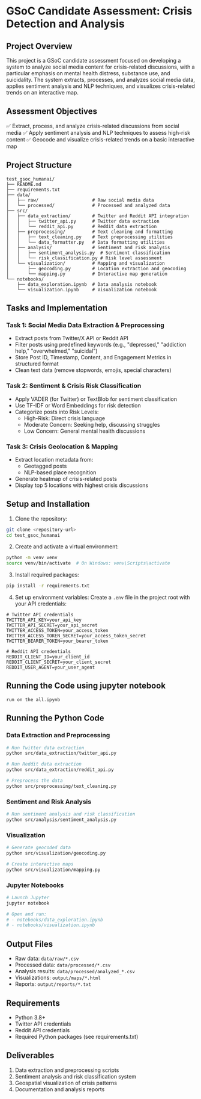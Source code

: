 # GSoC Candidate Assessment: Crisis Detection and Analysis

## Project Overview
This project is a GSoC candidate assessment focused on developing a system to analyze social media content for crisis-related discussions, with a particular emphasis on mental health distress, substance use, and suicidality. The system extracts, processes, and analyzes social media data, applies sentiment analysis and NLP techniques, and visualizes crisis-related trends on an interactive map.

## Assessment Objectives
✅ Extract, process, and analyze crisis-related discussions from social media
✅ Apply sentiment analysis and NLP techniques to assess high-risk content
✅ Geocode and visualize crisis-related trends on a basic interactive map

## Project Structure
```
test_gsoc_humanai/
├── README.md
├── requirements.txt
├── data/
│   ├── raw/                    # Raw social media data
│   └── processed/              # Processed and analyzed data
├── src/
│   ├── data_extraction/        # Twitter and Reddit API integration
│   │   ├── twitter_api.py      # Twitter data extraction
│   │   └── reddit_api.py       # Reddit data extraction
│   ├── preprocessing/          # Text cleaning and formatting
│   │   ├── text_cleaning.py    # Text preprocessing utilities
│   │   └── data_formatter.py   # Data formatting utilities
│   ├── analysis/               # Sentiment and risk analysis
│   │   ├── sentiment_analysis.py  # Sentiment classification
│   │   └── risk_classification.py # Risk level assessment
│   └── visualization/          # Mapping and visualization
│       ├── geocoding.py        # Location extraction and geocoding
│       └── mapping.py          # Interactive map generation
└── notebooks/
    ├── data_exploration.ipynb  # Data analysis notebook
    └── visualization.ipynb     # Visualization notebook
```

## Tasks and Implementation

### Task 1: Social Media Data Extraction & Preprocessing
- Extract posts from Twitter/X API or Reddit API
- Filter posts using predefined keywords (e.g., "depressed," "addiction help," "overwhelmed," "suicidal")
- Store Post ID, Timestamp, Content, and Engagement Metrics in structured format
- Clean text data (remove stopwords, emojis, special characters)

### Task 2: Sentiment & Crisis Risk Classification
- Apply VADER (for Twitter) or TextBlob for sentiment classification
- Use TF-IDF or Word Embeddings for risk detection
- Categorize posts into Risk Levels:
  - High-Risk: Direct crisis language
  - Moderate Concern: Seeking help, discussing struggles
  - Low Concern: General mental health discussions

### Task 3: Crisis Geolocation & Mapping
- Extract location metadata from:
  - Geotagged posts
  - NLP-based place recognition
- Generate heatmap of crisis-related posts
- Display top 5 locations with highest crisis discussions

## Setup and Installation

1. Clone the repository:
```bash
git clone <repository-url>
cd test_gsoc_humanai
```

2. Create and activate a virtual environment:
```bash
python -m venv venv
source venv/bin/activate  # On Windows: venv\Scripts\activate
```

3. Install required packages:
```bash
pip install -r requirements.txt
```

4. Set up environment variables:
Create a `.env` file in the project root with your API credentials:
```env
# Twitter API credentials
TWITTER_API_KEY=your_api_key
TWITTER_API_SECRET=your_api_secret
TWITTER_ACCESS_TOKEN=your_access_token
TWITTER_ACCESS_TOKEN_SECRET=your_access_token_secret
TWITTER_BEARER_TOKEN=your_bearer_token

# Reddit API credentials
REDDIT_CLIENT_ID=your_client_id
REDDIT_CLIENT_SECRET=your_client_secret
REDDIT_USER_AGENT=your_user_agent
```
## Running the Code using jupyter notebook 
```
run on the all.ipynb
```

## Running the Python Code

### Data Extraction and Preprocessing
```bash
# Run Twitter data extraction
python src/data_extraction/twitter_api.py

# Run Reddit data extraction
python src/data_extraction/reddit_api.py

# Preprocess the data
python src/preprocessing/text_cleaning.py
```

### Sentiment and Risk Analysis
```bash
# Run sentiment analysis and risk classification
python src/analysis/sentiment_analysis.py

```

### Visualization
```bash
# Generate geocoded data
python src/visualization/geocoding.py

# Create interactive maps
python src/visualization/mapping.py
```

### Jupyter Notebooks
```bash
# Launch Jupyter
jupyter notebook

# Open and run:
# - notebooks/data_exploration.ipynb
# - notebooks/visualization.ipynb
```

## Output Files
- Raw data: `data/raw/*.csv`
- Processed data: `data/processed/*.csv`
- Analysis results: `data/processed/analyzed_*.csv`
- Visualizations: `output/maps/*.html`
- Reports: `output/reports/*.txt`

## Requirements
- Python 3.8+
- Twitter API credentials
- Reddit API credentials 
- Required Python packages (see requirements.txt)

## Deliverables
1. Data extraction and preprocessing scripts
2. Sentiment analysis and risk classification system
3. Geospatial visualization of crisis patterns
4. Documentation and analysis reports
